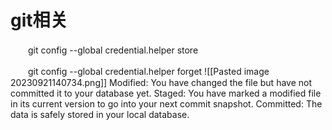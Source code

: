 # git相关

　　git config --global credential.helper store

　　git config --global credential.helper forget
![[Pasted image 20230921140734.png]]
Modified: You have changed the file but have not committed it to your database yet.
Staged: You have marked a modified file in its current version to go into your next commit snapshot.
Committed: The data is safely stored in your local database.
